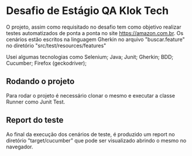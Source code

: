 # Desafio de Estágio QA Klok Tech
O projeto, assim como requisitado no desafio  tem como objetivo realizar testes automatizados de ponta a ponta no site https://amazon.com.br. Os cenários estão escritos na linguagem Gherkin no arquivo "buscar.feature" no diretório "src/test/resources/features" 

Usei algumas tecnologias como Selenium; Java; Junit; Gherkin; BDD; Cucumber; Firefox (geckodriver);

##  Rodando o projeto
Para rodar o projeto é necessário clonar o mesmo e executar a classe Runner como Junit Test. 

## Report do teste
Ao final da execução dos cenários de teste, é produzido um report no diretório "target/cucumber" que pode ser visualizado abrindo o mesmo no navegador.
